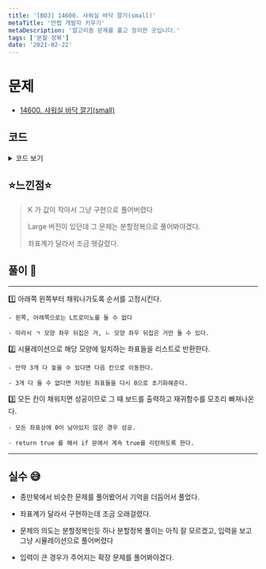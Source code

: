 ```yaml
---
title: '[BOJ] 14600. 샤워실 바닥 깔기(small)'
metaTitle: '만렙 개발자 키우기'
metaDescription: '알고리즘 문제를 풀고 정리한 곳입니다.'
tags: ['분할 정복']
date: '2021-02-22'
---
```


# 문제
- [14600. 샤워실 바닥 깔기(small)](https://www.acmicpc.net/problem/14600)

## 코드

<details><summary> 코드 보기 </summary>

``` java
import java.awt.Point;
import java.util.ArrayList;
import java.util.List;
import java.util.Scanner;

public class Q14600 {
    static int k, n, arr[][], dx[][] = {{0, -1, -1}, {0, -1, -1}, {-1, 0, 0}, {0, 0, -1}};
    static int dy[][] = {{0, 0, -1}, {0, 0, 1}, {0, 0, 1}, {0, 1, 1}};
    public static void main(String[] args) {
        init();
        solution(1);
    }

    static boolean solution(int num) {
        int x = 0, y = 0;
        for (int i = n; i >= 1; i--) {
            for (int j = 1; j <= n ; j++) {
                if(arr[i][j] == 0) {
                    x = i; y = j;
                    break;
                }
            }
            if(x != 0) break;
        }
        if(x == 0) {
            printArrays();
            return true;
        }

        for (int d = 0; d < 4; d++) {
            List<Point> points = cover(x, y, d, num);
            if (points.size() == 3) {
                if (solution(num + 1))
                    return true;
            }
            for (Point point : points)
                arr[point.x][point.y] = 0;
        }
        return false;
    }

    private static void printArrays() {
        for (int i = 1; i <= n; i++) {
            for (int j = 1; j <= n; j++)
                System.out.print(arr[i][j] + " ");
            System.out.println();
        }
    }

    private static List<Point> cover(int x, int y, int d, int num) {
        List<Point> list = new ArrayList<>();
        for (int i = 0; i < 3; i++) {
            int nx = x + dx[d][i], ny = y + dy[d][i];
            if(!isBorder(nx, ny) || arr[nx][ny] != 0)
                return list;
            arr[nx][ny] = num;
            list.add(new Point(nx, ny));
        }
        return list;
    }

    private static boolean isBorder(int x, int y) {
        return (x >= 1 && x <= n && y >= 1 && y <= n);
    }

    private static void init() {
        Scanner sc = new Scanner(System.in);
        k = sc.nextInt();
        n = (int)Math.pow(2, k);
        arr = new int[n + 1][n + 1];
        int x = sc.nextInt(), y = sc.nextInt();
        arr[n + 1 - y][x] = -1;
    }
}
```

</details>

## ⭐️느낀점⭐️
> K 가 값이 작아서 그냥 구현으로 풀어버렸다
>
> Large 버전이 있던데 그 문제는 분할정복으로 풀어봐야겠다.
>
> 좌표계가 달라서 조금 헷갈렸다.

## 풀이 📣
<hr/>

1️⃣ 아래쪽 왼쪽부터 채워나가도록 순서를 고정시킨다.

    - 왼쪽, 아래쪽으로는 L트로미노를 둘 수 없다

    - 따라서 ㄱ 모양 좌우 뒤집은 거, ㄴ 모양 좌우 뒤집은 거만 둘 수 있다.


2️⃣ 시뮬레이션으로 해당 모양에 일치하는 좌표들을 리스트로 반환한다.

    - 만약 3개 다 놓을 수 있다면 다음 칸으로 이동한다.

    - 3개 다 둘 수 없다면 저장된 좌표들을 다시 0으로 초기화해준다.


3️⃣ 모든 칸이 채워지면 성공이므로 그 때 보드를 출력하고 재귀함수를 모조리 빠져나온다.

    - 모든 좌표상에 0이 남아있지 않은 경우 성공.

    - return true 를 해서 if 문에서 계속 true를 리턴하도록 한다.

<hr/>

## 실수 😅

- 종만북에서 비슷한 문제를 풀어봤어서 기억을 더듬어서 풀었다.

- 좌표계가 달라서 구현하는데 조금 오래걸렸다.

- 문제의 의도는 분할정복인듯 하나 분할정복 풀이는 아직 잘 모르겠고, 입력을 보고 그냥 시뮬레이션으로 풀어버렸다

- 입력이 큰 경우가 주어지는 확장 문제를 풀어봐야겠다.
